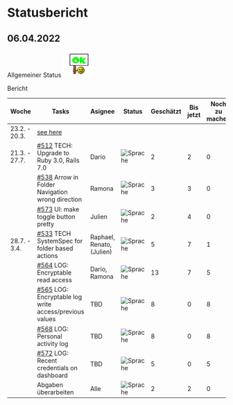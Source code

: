 # Statusbericht
## 06.04.2022
Allgemeiner Status ![Status](https://github.com/RamonaChristen/PSE-Documents/blob/main/public/images/status_ok.jpg?raw=true)

Bericht


| Woche        | Tasks       | Asignee   | Status | Geschätzt  | Bis jetzt  | Noch zu machen|
| ------------ | ----------- | -------   | -------| -----------|----------- | ------|
| 23.2. - 20.3.| [see here](ArbeitsplanPSECryptopus.pdf)
| 21.3. - 27.7.| [#512](https://github.com/puzzle/cryptopus/issues/512) TECH: Upgrade to Ruby 3.0, Rails 7.0 | Dario | ![Sprache](https://img.shields.io/badge/Status-DONE-dark_green) | 2 | 2 | 0 |    
|              | [#538](https://github.com/puzzle/cryptopus/issues/538) Arrow in Folder Navigation wrong direction | Ramona  | ![Sprache](https://img.shields.io/badge/Status-DONE-dark_green) | 3 | 3 | 0 |    
|              | [#573](https://github.com/puzzle/cryptopus/issues/573)  UI: make toggle button pretty | Julien | ![Sprache](https://img.shields.io/badge/Status-DONE-dark_green)| 2 | 4 | 0 |     
| 28.7. - 3.4. | [#533](https://github.com/puzzle/cryptopus/issues/533) TECH SystemSpec for folder based actions | Raphael, Renato, (Julien) |![Sprache](https://img.shields.io/badge/Status-OK-green) | 5 | 7 | 1 |    
|              | [#564](https://github.com/puzzle/cryptopus/issues/564) LOG: Encryptable read access | Dario, Ramona | ![Sprache](https://img.shields.io/badge/Status-OK-green) | 13 | 7 | 5 |
|              | [#565](https://github.com/puzzle/cryptopus/issues/565) LOG: Encryptable log write access/previous values | TBD | ![Sprache](https://img.shields.io/badge/Status-OK-green) | 8 | 0 | 8 |              
|              | [#568](https://github.com/puzzle/cryptopus/issues/568) LOG: Personal activity log | TBD    | ![Sprache](https://img.shields.io/badge/Status-OK-green)  |8 | 0 | 8 |    
|              | [#572](https://github.com/puzzle/cryptopus/issues/572) LOG: Recent credentials on dashboard | TBD | ![Sprache](https://img.shields.io/badge/Status-OK-green) |5 | 0 | 5 |    
|              | Abgaben überarbeiten  | Alle | ![Sprache](https://img.shields.io/badge/Status-DONE-dark_green) | 2 | 2 | 0 |  
